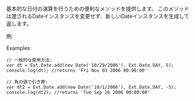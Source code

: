 基本的な日付の演算を行うための便利なメソッドを提供します。
このメソッドは渡されるDateインスタンスを変更せず、新しいDateインスタンスを生成して返します。

例:

Examples:

    // 一般的な使用方法:
    var dt = Ext.Date.add(new Date('10/29/2006'), Ext.Date.DAY, 5);
    console.log(dt); //returns 'Fri Nov 03 2006 00:00:00'
    
    // 負の値で引き算:
    var dt2 = Ext.Date.add(new Date('10/1/2006'), Ext.Date.DAY, -5);
    console.log(dt2); //returns 'Tue Sep 26 2006 00:00:00'
